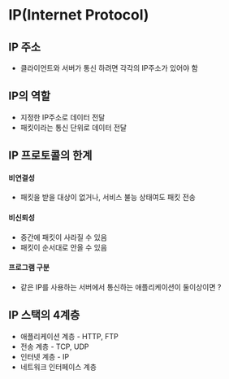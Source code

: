 # IP(Internet Protocol)

## IP 주소 
- 클라이언트와 서버가 통신 하려면 각각의 IP주소가 있어야 함 

## IP의 역할
- 지정한 IP주소로 데이터 전달  
- 패킷이라는 통신 단위로 데이터 전달

## IP 프로토콜의 한계 

#### 비연결성
- 패킷을 받을 대상이 없거나, 서비스 불능 상태여도 패킷 전송

#### 비신뢰성
- 중간에 패킷이 사라질 수 있음
- 패킷이 순서대로 안올 수 있음

#### 프로그램 구분
- 같은 IP를 사용하는 서버에서 통신하는 애플리케이션이 둘이상이면 ?

## IP 스택의 4계층
- 애플리케이션 계층 - HTTP, FTP  
- 전송 계층 - TCP, UDP  
- 인터넷 계층 - IP  
- 네트워크 인터페이스 계층